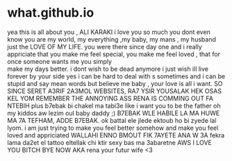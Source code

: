 # what.github.io
yea this is all about you , ALI KARAKI 
i love you so much you dont even know 
you are my world, my everything ,my baby, my mans , my husband just the LOVE OF MY LIFE.
you were there since day one and i really appriciate that 
you make me feel special, you make me feel loved , that for once someone wants me you simply  
 make my days better. i dont wish to be dead anymore i just wish ill live forever by your side 
yes i can be hard to deal with s sometimes and i can be stupid and say mean words 
but believe me baby , your love is all i want. 
SO SINCE SERET A3RIF 2A3MOL WEBSITES, RA7 YSIR YOUSALAK HEK OSAS KEL YOM 
REMEMBER THE ANNOYING ASS RENA IS COMMING OUT FA NTEBIH 
plus b7ebak bi chakel ma tabi3e like i want you to be the father oh my kiddos 
aw lezim oul baby daddy ;) 
B7EBAK WLE HABILE 
LA MA HUWE MA 7A TEFHAM, ADDE B7EBAK.
ok battal ele jlede ektoub ho bi zyede lal lyom. 
i am just trying to make you feel better somehow and make you feel loved and appriciated 
WALLAHI ENNO BMOUT FIK 
7AYETE ANA 
W 3A fekra 
lama da2et el tattoo eltellak chi ktir sexy bas ma 3abaretne 
AWS 
I LOVE YOU BITCH 
BYE NOW 
AKA rena your futur wife <3
